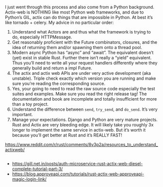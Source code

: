 I just went through this process and also come from a Python background. Actix-web is NOTHING like most Python web frameworks, and due to Python’s GIL, actix can do things that are impossible in Python. At best it’s like tornado + celery. My advice in no particular order:

1. Understand what Actors are and thus what the framework is trying to do, especially HTTPMessage.
2. Get reasonably proficient with the Future combinators, closures, and the idea of returning them and/or spawning them onto a thread pool.
3. Modern async Python has “async” and “await”. The equivalent doesn’t (yet) exist in stable Rust. Further there isn’t really a “yield” equivalent. Thus you’ll need to write all your request handlers differently where they generally build and return a impl Future.
4. The actix and actix web APIs are under very active development (aka unstable). Triple check exactly which version you are running and make sure you’re reading the corresponding source.
5. Yes, your going to need to read the raw source code especially the test suites and examples. Make sure you read the right release tag! The documentation and book are incomplete and totally insufficient for more than a toy project.
6. Understand the difference between `send`, `try_send`, and `do_send`. It’s very important.
7. Manage your expectations. Django and Python are very mature projects. Rust and Actix are very bleeding edge. It will likely take you roughly 3x longer to implement the same service in actix-web. But it’s worth it because you’ll get better at Rust and it’s REALLY FAST!

https://www.reddit.com/r/rust/comments/8v3p2a/resources_to_understand_actixweb/

##

- https://gill.net.in/posts/auth-microservice-rust-actix-web-diesel-complete-tutorial-part-3/
- https://blog.approveapi.com/tutorials/rust-actix-web-approveapi-magic-login-link/
